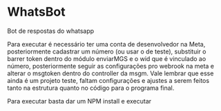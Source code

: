 # WhatsBot
Bot de respostas do whatsapp

Para executar é necessário ter uma conta de desenvolvedor na Meta, posteriormente cadastrar um número (ou usar o de teste), substituir o barrer token dentro do módulo enviarMGS e o wid que é vinculado ao número, posteriormente seguir as configurações pro webrook na meta e alterar o msgtoken dentro do controller da msgm. Vale lembrar que esse ainda é um projeto teste, faltam configurações e ajustes a serem feitos tanto na estrutura quanto no código para o programa final.

Para executar basta dar um NPM install e executar
